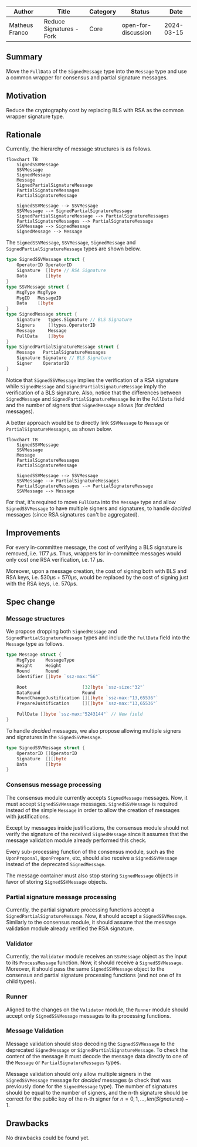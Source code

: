 |     Author     |          Title           | Category |       Status        |    Date    |
| -------------- | ------------------------ | -------- | ------------------- | ---------- |
| Matheus Franco | Reduce Signatures - Fork | Core     | open-for-discussion | 2024-03-15 |

## Summary

Move the `FullData` of the `SignedMessage` type into the `Message` type and use a common wrapper for consensus and partial signature messages.

## Motivation

Reduce the cryptography cost by replacing BLS with RSA as the common wrapper signature type.

## Rationale

Currently, the hierarchy of message structures is as follows.

```mermaid
flowchart TB
	SignedSSVMessage
	SSVMessage
	SignedMessage
	Message
	SignedPartialSignatureMessage
	PartialSignatureMessages
	PartialSignatureMessage

	SignedSSVMessage --> SSVMessage
	SSVMessage --> SignedPartialSignatureMessage
	SignedPartialSignatureMessage --> PartialSignatureMessages
	PartialSignatureMessages --> PartialSignatureMessage
	SSVMessage --> SignedMessage
	SignedMessage --> Message
```

The `SignedSSVMessage`, `SSVMessage`, `SignedMessage` and `SignedPartialSignatureMessage` types are shown below.

```go
type SignedSSVMessage struct {
	OperatorID OperatorID
 	Signature  []byte // RSA Signature
 	Data       []byte
}
type SSVMessage struct {
	MsgType MsgType
	MsgID   MessageID
	Data 	[]byte
}
type SignedMessage struct {
	Signature 	types.Signature // BLS Signature
	Signers   	[]types.OperatorID
	Message 	Message
	FullData 	[]byte
}
type SignedPartialSignatureMessage struct {
	Message   PartialSignatureMessages
	Signature Signature // BLS Signature
	Signer    OperatorID
}
```

Notice that `SignedSSVMessage` implies the verification of a RSA signature while `SignedMessage` and `SignedPartialSignatureMessage` imply the verification of a BLS signature. Also, notice that the differences between `SignedMessage` and `SignedPartialSignatureMessage` lie in the `FullData` field and the number of signers that `SignedMessage` allows (for *decided* messages).

A better approach would be to directly link `SSVMessage` to `Message` or `PartialSignatureMessages`, as shown below.

```mermaid
flowchart TB
	SignedSSVMessage
	SSVMessage
	Message
	PartialSignatureMessages
	PartialSignatureMessage

	SignedSSVMessage --> SSVMessage
	SSVMessage --> PartialSignatureMessages
	PartialSignatureMessages --> PartialSignatureMessage
	SSVMessage --> Message
```

For that, it's required to move `FullData` into the `Message` type and allow `SignedSSVMessage` to have multiple signers and signatures, to handle *decided* messages (since RSA signatures can't be aggregated).


## Improvements

For every in-committee message, the cost of verifying a BLS signature is removed, i.e. 1177 $\mu$s. Thus, wrappers for in-committee messages would only cost one RSA verification, i.e. 17 $\mu$s.

Moreover, upon a message creation, the cost of signing both with BLS and RSA keys, i.e. $530\mu$s + $570\mu$s, would be replaced by the cost of signing just with the RSA keys, i.e. $570\mu$s.


## Spec change

### Message structures

We propose dropping both `SignedMessage` and `SignedPartialSignatureMessage` types and include the `FullData` field into the `Message` type as follows.

```go
type Message struct {
	MsgType    MessageType
	Height     Height
	Round      Round
	Identifier []byte `ssz-max:"56"`

	Root                     [32]byte `ssz-size:"32"`
	DataRound                Round
	RoundChangeJustification [][]byte `ssz-max:"13,65536"`
	PrepareJustification     [][]byte `ssz-max:"13,65536"`

	FullData []byte `ssz-max:"5243144"` // New field
}
```

To handle *decided* messages, we also propose allowing multiple signers and signatures in the `SignedSSVMessage`.


```go
type SignedSSVMessage struct {
	OperatorID []OperatorID
 	Signature  [][]byte
 	Data       []byte
}
```

### Consensus message processing

The consensus module currently accepts `SignedMessage` messages. Now, it must accept `SignedSSVMessage` messages. `SignedSSVMessage` is required instead of the simple `Message` in order to allow the creation of messages with justifications.

Except by messages inside justifications, the consensus module should not verify the signature of the received `SignedMessage` since it assumes that the message validation module already performed this check.

Every sub-processing function of the consensus module, such as the `UponProposal`, `UponPrepare`, etc, should also receive a `SignedSSVMessage` instead of the deprecated `SignedMessage`.

The message container must also stop storing `SignedMessage` objects in favor of storing `SignedSSVMessage` objects.

### Partial signature message processing

Currently, the partial signature processing functions accept a `SignedPartialSignatureMessage`. Now, it should accept a `SignedSSVMessage`. Similarly to the consensus module, it should assume that the message validation module already verified the RSA signature.

### Validator

Currently, the `Validator` module receives an `SSVMessage` object as the input to its `ProcessMessage` function. Now, it should receive a `SignedSSVMessage`. Moreover, it should pass the same `SignedSSVMessage` object to the consensus and partial signature processing functions (and not one of its child types).

### Runner

Aligned to the changes on the `Validator` module, the `Runner` module should accept only `SignedSSVMessage` messages to its processing functions.

### Message Validation

Message validation should stop decoding the `SignedSSVMessage` to the deprecated `SignedMessage` or `SignedPartialSignatureMessage`. To check the content of the message it must decode the message data directly to one of the `Message` or `PartialSignatureMessages` types.

Message validation should only allow multiple signers in the `SignedSSVMessage` message for *decided* messages (a check that was previously done for the `SignedMessage` type). The number of signatures should be equal to the number of signers, and the n-th signature should be correct for the public key of the n-th signer for $n = 0, 1, ..., len(Signatures)-1$.

## Drawbacks

No drawbacks could be found yet.
